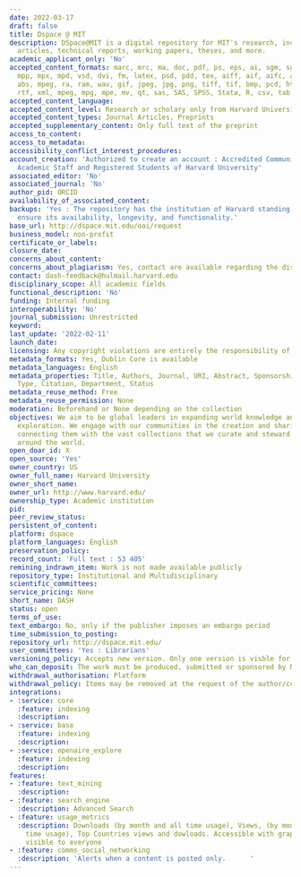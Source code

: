 ```yaml
---
date: 2022-03-17
draft: false
title: Dspace @ MIT
description: DSpace@MIT is a digital repository for MIT's research, including peer-reviewed
  articles, technical reports, working papers, theses, and more.
academic_applicant_only: 'No'
accepted_content_formats: marc, mrc, ma, doc, pdf, ps, eps, ai, sgm, sgml, xls, ppt,
  mpp, mpx, mpd, vsd, dvi, fm, latex, psd, pdd, tex, aiff, aif, aifc, au, snd, mpa,
  abs, mpeg, ra, ram, wav, gif, jpeg, jpg, png, tiff, tif, bmp, pcd, html, htm, txt,
  rtf, xml, mpeg, mpg, mpe, mv, qt, sas, SAS, SPSS, Stata, R, csv, tab
accepted_content_language:
accepted_content_level: Research or scholary only from Harvard University
accepted_content_types: Journal Articles, Preprints
accepted_supplementary_content: Only full text of the preprint
access_to_content:
access_to_metadata:
accessibility_conflict_interest_procedures:
account_creation: 'Authorized to create an account : Accredited Community Members,
  Academic Staff and Registered Students of Harvard University'
associated_editor: 'No'
associated_journal: 'No'
author_pid: ORCID
availability_of_associated_content:
backups: 'Yes : The repository has the institution of Harvard standing behind it to
  ensure its availability, longevity, and functionality.'
base_url: http://dspace.mit.edu/oai/request
business_model: non-profit
certificate_or_labels:
closure_date:
concerns_about_content:
concerns_about_plagiarism: Yes, contact are available regarding the discipline
contact: dash-feedback@hulmail.harvard.edu
disciplinary_scope: All academic fields
functional_description: 'No'
funding: Internal funding
interoperability: 'No'
journal_submission: Unrestricted
keyword:
last_update: '2022-02-11'
launch_date:
licensing: Any copyright violations are entirely the responsibility of the authors/depositors.
metadata_formats: Yes, Dublin Core is available
metadata_languages: English
metadata_properties: Title, Authors, Journal, URI, Abstract, Sponsorship, Rights,
  Type, Citation, Department, Status
metadata_reuse_method: Free
metadata_reuse_permission: None
moderation: Beforehand or None depending on the collection
objectives: We aim to be global leaders in expanding world knowledge and intellectual
  exploration. We engage with our communities in the creation and sharing of new knowledge,
  connecting them with the vast collections that we curate and steward through collaborations
  around the world.
open_doar_id: X
open_source: 'Yes'
owner_country: US
owner_full_name: Harvard University
owner_short_name:
owner_url: http://www.harvard.edu/
ownership_type: Academic institution
pid:
peer_review_status:
persistent_of_content:
platform: dspace
platform_languages: English
preservation_policy:
record_count: 'Full text : 53 405'
remining_indrawn_item: Work is not made available publicly
repository_type: Institutional and Multidisciplinary
scientific_committees:
service_pricing: None
short_name: DASH
status: open
terms_of_use:
text_embargo: No, only if the publisher imposes an embargo period
time_submission_to_posting:
repository_url: http://dspace.mit.edu/
user_committees: 'Yes : Librarians'
versioning_policy: Accepts new version. Only one version is visble for readers
who_can_deposit: The work must be produced, submitted or sponsored by MIT faculty.
withdrawal_authorisation: Platform
withdrawal_policy: Items may be removed at the request of the author/copyright holder
integrations:
- :service: core
  :feature: indexing
  :description:
- :service: base
  :feature: indexing
  :description:
- :service: openaire_explore
  :feature: indexing
  :description:
features:
- :feature: text_mining
  :description:
- :feature: search_engine
  :description: Advanced Search
- :feature: usage_metrics
  :description: Downloads (by month and all time usage), Views, (by month and all
    time usage), Top Countries views and dowloads. Accessible with graphs. Those are
    visible to everyone
- :feature: comms_social_networking
  :description: 'Alerts when a content is posted only.      '
---
```



